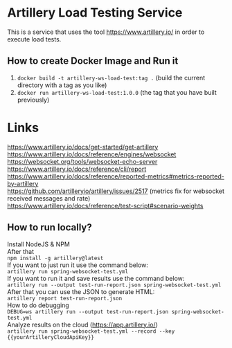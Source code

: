 # Artillery Load Testing Service
This is a service that uses the tool https://www.artillery.io/ in order to execute load tests.

## How to create Docker Image and Run it
1. `docker build -t artillery-ws-load-test:tag .` (build the current directory with a tag as you like)
2. `docker run artillery-ws-load-test:1.0.0` (the tag that you have built previously)

# Links
https://www.artillery.io/docs/get-started/get-artillery  
https://www.artillery.io/docs/reference/engines/websocket  
https://websocket.org/tools/websocket-echo-server  
https://www.artillery.io/docs/reference/cli/report  
https://www.artillery.io/docs/reference/reported-metrics#metrics-reported-by-artillery  
https://github.com/artilleryio/artillery/issues/2517 (metrics fix for websocket received messages and rate)  
https://www.artillery.io/docs/reference/test-script#scenario-weights

## How to run locally?
Install NodeJS & NPM  
After that   
`npm install -g artillery@latest`  
If you want to just run it use the command below:  
`artillery run spring-websocket-test.yml`  
If you want to run it and save results use the command below:  
`artillery run --output test-run-report.json spring-websocket-test.yml`  
After that you can use the JSON to generate HTML:  
`artillery report test-run-report.json`  
How to do debugging  
`DEBUG=ws artillery run --output test-run-report.json spring-websocket-test.yml`  
Analyze results on the cloud (https://app.artillery.io/)   
`artillery run spring-websocket-test.yml --record --key {{yourArtilleryCloudApiKey}}`